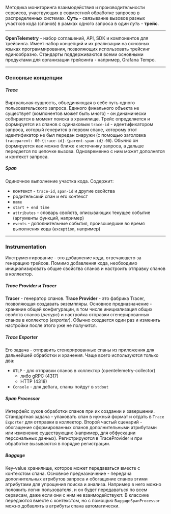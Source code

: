 Методика мониторинга взаимодействия и производительности сервисов, участвующих в совместной обработке запросов в распределенных системах.
**Суть** - связывание вызовов разных участков кода (спанов) в рамках одного запроса в один *путь* - **трейс**.
***
**OpenTelemetry** - набор соглашений, API, SDK и компонентов для трейсинга. Имеет набор концепций и их реализации на основных языках программирования, позволяющих использовать трейсинг единообразно. Стандарты поддерживаются всеми основными продуктами для организации трейсинга - например, Grafana Tempo.
***
### Основные концепции
##### Trace
Виртуальная сущность, объединяющая в себе путь одного пользовательского запроса. Единого финального объекта не существует (компонентов может быть много) - он динамически собирается в момент поиска в хранилище.
Трейс определяется и формируется из спанов с одинаковым `trace-id` - идентификатором запроса, который генерится в первом спане, которому этот идентификатор не был передан снаружи (с помощью заголовка `traceparent: 00-{trace-id}-{parent-span-id}-00`). Обычно он формируется как можно ближе к источнику запроса, а дальше передается по цепочке вызова.
Одновременно с ним может дополнятся и контекст запроса.
##### Span
Одиночное выполнение участка кода. Содержит:
- контекст - `trace-id`, `span-id` и другие свойства
- родительский спан и его контекст
- `name`
- `start + end time`
- `attributes` - словарь свойств, описывающих текущее событие (аргументы функций, например)
- `events` - дополнительные события, произошедшие во время выполнения кода (`exception`, например)
***
### Instrumentation
Инструментирование - это добавление кода, отвечающего за генерацию трейсов. Помимо добавления кода, необходимо инициализировать общие свойства спанов и настроить отправку спанов в коллектор.
##### Trace Provider и Tracer
**Tracer** - генератор спанов.
**Trace Provider** - это фабрика Tracer, позволяющая создавать экземпляры. Основное предназначение - хранение общей конфигурации, в том числе инициализация общих свойств спанов (*ресурс*) и настройка отправки сгенерированных спанов в коллектор (*exporter*). Обычно создается один раз и изменить настройки после этого уже не получится.
##### Trace Exporter
Его задача - отправить сгенерированные спаны из приложения для дальнейшей обработки и хранения. Чаще всего используются только два:
- `OTLP` - для отправки спанов в коллектор (opentelemetry-collector)
	- либо gRPC (4317)
	- HTTP (4318)
- `Console` - для дебага, спаны пойдут в `stdout`
##### Span Processor
Интерфейс хуков обработки спанов при их создании и завершении. Стандартная задача - упаковать спан в нужный формат и отдать в `Trace Exporter` для отправки в коллектор. Второй частый сценарий - обогащение сформированных спанов дополнительными атрибутами или изменение существующих (например, для обфускации персональных данных).
Регистрируются в TraceProvider и при обработке вызываются в порядке регистрации.
##### Baggage
Key-value хранилище, которое может передаваться вместе с контекстом спана. Основное предназначение - передача дополнительных атрибутов запроса и обогащение спанов этими атрибутами для упрощения поиска и анализа.
Например в него можно положить логин пользователя, и он будет передаваться по всем сервисам, даже если они с ним не взаимодействуют.
В классике передаются вместе с контекстом, но с помощью `BaggageSpanProcessor` можно добавлять в атрибуты спана автоматически.